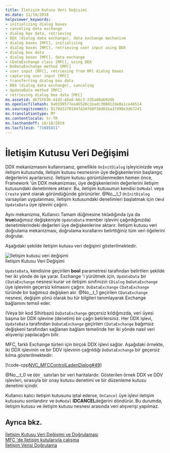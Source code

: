 ```yaml
---
title: İletişim Kutusu Veri Değişimi
ms.date: 11/19/2018
helpviewer_keywords:
- initializing dialog boxes
- canceling data exchange
- dialog box data, retrieving
- DDX (dialog data exchange), data exchange mechanism
- dialog boxes [MFC], initializing
- dialog boxes [MFC], retrieving user input using DDX
- dialog box data
- dialog boxes [MFC], data exchange
- CDataExchange class [MFC], using DDX
- DoDataExchange method [MFC]
- user input [MFC], retrieving from MFC dialog boxes
- capturing user input [MFC]
- transferring dialog box data
- DDX (dialog data exchange), canceling
- UpdateData method [MFC]
- retrieving dialog box data [MFC]
ms.assetid: 4675f63b-41d2-45ed-b6c3-235ad8ab924b
ms.openlocfilehash: 9a0199577ea46520c2eadc308812de8a1ce4b514
ms.sourcegitcommit: 8178d22701047d24f69f10d01ba37490e3d67241
ms.translationtype: MT
ms.contentlocale: tr-TR
ms.lasthandoff: 10/18/2019
ms.locfileid: "71685811"
---
```

# <a name="dialog-data-exchange"></a>İletişim Kutusu Veri Değişimi

DDX mekanizmasını kullanırsanız, genellikle `OnInitDialog` işleyicinizde veya iletişim kutusunda, iletişim kutusu nesnesinin üye değişkenlerinin başlangıç değerlerini ayarlarsınız. İletişim kutusu görüntülenmeden hemen önce, Framework 'ün DDX mekanizması, üye değişkenlerinin değerlerini iletişim kutusundaki denetimlere aktarır. Bu, iletişim kutusunun kendisi `DoModal` veya `Create` yanıt olarak göründüğünde görünürler. @No__t_1 `OnInitDialog` varsayılan uygulanması, iletişim kutusundaki denetimleri başlatmak için `CWnd` `UpdateData` üye işlevini çağırır.

Aynı mekanizma, Kullanıcı Tamam düğmesine tıkladığında (ya da **true**bağımsız değişkeniyle `UpdateData` member işlevini çağırdığınızda) denetimlerindeki değerleri üye değişkenlerine aktarır. İletişim kutusu veri doğrulama mekanizması, doğrulama kurallarını belirttiğiniz tüm veri öğelerini doğrular.

Aşağıdaki şekilde iletişim kutusu veri değişimi gösterilmektedir.

![İletişim kutusu veri değişimi](../mfc/media/vc379d1.gif "İletişim kutusu veri değişimi") <br/>
İletişim Kutusu Veri Değişimi

`UpdateData`, kendisine geçirilen **bool** parametresi tarafından belirtilen şekilde her iki yönde de işe yarar. Exchange 'i yürütmek için, `UpdateData` bir `CDataExchange` nesnesi kurar ve iletişim sınıfınızın `CDialog` `DoDataExchange` üye işlevinin geçersiz kılmasını çağırır. `DoDataExchange` `CDataExchange` türünde bir bağımsız değişken alır. @No__t_1 geçirilen `CDataExchange` nesnesi, değişim yönü olarak bu tür bilgileri tanımlayarak Exchange bağlamını temsil eder.

(Veya bir kod Sihirbazı) `DoDataExchange` geçersiz kıldığınızda, veri üyesi başına bir DDX işlevine (denetim) bir çağrı belirlersiniz. Her DDX işlevi, `UpdateData` tarafından `DoDataExchange` geçirilen `CDataExchange` bağımsız değişkeni tarafından sağlanan bağlam temelinde her iki yönde nasıl veri alışverişi yapılacağını bilir.

MFC, farklı Exchange türleri için birçok DDX işlevi sağlar. Aşağıdaki örnekte, iki DDX işlevinin ve bir DDV işlevinin çağrıldığı `DoDataExchange` bir geçersiz kılma gösterilmektedir:

[!code-cpp[NVC_MFCControlLadenDialog#49](../mfc/codesnippet/cpp/dialog-data-exchange_1.cpp)]

@No__t_0 ve `DDV_` satırları bir veri haritalardır. Gösterilen örnek DDX ve DDV işlevleri, sırasıyla bir onay kutusu denetimi ve bir düzenleme kutusu denetimi içindir.

Kullanıcı kalıcı iletişim kutusunu iptal ederse, `OnCancel` üye işlevi iletişim kutusunu sonlandırır ve `DoModal` **IDCANCEL**değerini döndürür. Bu durumda, iletişim kutusu ve iletişim kutusu nesnesi arasında veri alışverişi yapılmaz.

## <a name="see-also"></a>Ayrıca bkz.

[İletişim Kutusu Veri Değişimi ve Doğrulaması](../mfc/dialog-data-exchange-and-validation.md)<br/>
[MFC 'de Iletişim kutularıyla çalışma](../mfc/life-cycle-of-a-dialog-box.md)<br/>
[İletişim Verisi Doğrulama](../mfc/dialog-data-validation.md)
